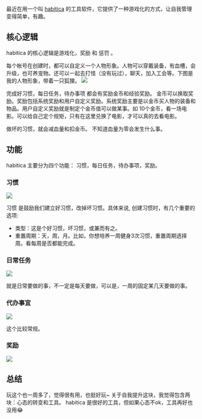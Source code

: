 最近在用一个叫 [habitica](https://habitica.com/) 的工具软件，它提供了一种游戏化的方式，让自我管理变得简单，有趣。

## 核心逻辑
habitica 的核心逻辑是游戏化，奖励 和 惩罚 。

每个帐号在创建时，都可以自定义一个人物形象。人物可以穿戴装备，有血槽，会升级，也可养宠物。还可以一起去打怪（没有玩过），聊天，加入工会等。下图是我的人物形象，带着一只狐狸。
![](https://upload-images.jianshu.io/upload_images/16777-98a10ea0ad12f266.png?imageMogr2/auto-orient/strip%7CimageView2/2/w/1240)



完成好习惯，每日任务，待办事项 都会有奖励金币和经验奖励。 金币可以换取奖励。奖励包括系统奖励和用户自定义奖励。系统奖励主要是以金币买人物的装备和物品。用户自定义奖励就是制定个金币值可以做某事。如 10个金币，看一场电影。可以给自己定个规矩，只有在这里兑换了电影，才可以真的去看电影。

做坏的习惯，就会减血量和扣金币。 不知道血量为零会发生什么事。

## 功能
habitica 主要分为四个功能： 习惯，每日任务，待办事项，奖励。
 
### 习惯
![](https://upload-images.jianshu.io/upload_images/16777-225f738ef30473a8.png?imageMogr2/auto-orient/strip%7CimageView2/2/w/1240)

习惯 是鼓励我们建立好习惯，改掉坏习惯。具体来说, 创建习惯时，有几个重要的选项:
* 类型：这是个好习惯，坏习惯，或兼而有之。
* 重置周期：天，周，月。比如，你想培养一周健身3次习惯，重置周期选择周。看每周是否都能完成。

### 日常任务
![](https://upload-images.jianshu.io/upload_images/16777-29de1da510c96371.png?imageMogr2/auto-orient/strip%7CimageView2/2/w/1240)

就是日常要做的事，不一定是每天要做，可以是，一周的固定某几天要做的事。

### 代办事宜
![](https://upload-images.jianshu.io/upload_images/16777-2a525d170d0a1b14.png?imageMogr2/auto-orient/strip%7CimageView2/2/w/1240)

这个比较常规。 

### 奖励
![](https://upload-images.jianshu.io/upload_images/16777-d10a987e8c20602d.png?imageMogr2/auto-orient/strip%7CimageView2/2/w/1240)

## 总结
玩这个也一周多了，觉得很有用，也挺好玩~ 关于自我提升这块，我觉得包含两块：心态的转变和工具。 habitica 是很好的工具，但如果心态不ok，工具再好也没用😂





